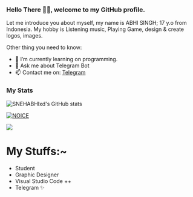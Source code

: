 ### Hello There 👋🏻, welcome to my GitHub profile.

Let me introduce you about myself, my name is ABHI SINGH; 17 y.o from Indonesia. My hobby is Listening music, Playing Game, design & create logos, images.

Other thing you need to know:

- 🌱 I’m currently learning on programming.
- 💬 Ask me about Telegram Bot
- 📫 Contact me on: [Telegram](https://t.me/KAMINAxd)

### My Stats
![SNEHABHIxd's GitHub stats](https://github-readme-stats.vercel.app/api?username=SNEHABHIxd&show_icons=true&theme=radical)

[![NOICE](https://github-readme-stats.vercel.app/api/top-langs/?username=SNEHABHIxd&layout=compact&theme=midnight-purple&hide=Css)](https://github.com/SNEHABHIxd)

![](https://visitor-badge.laobi.icu/badge?page_id=SNEHABHIxd)
# My Stuffs:~

- Student
- Graphic Designer
- Visual Studio Code ++
- Telegram ✨
